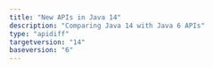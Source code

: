 ```yaml
---
title: "New APIs in Java 14"
description: "Comparing Java 14 with Java 6 APIs"
type: "apidiff"
targetversion: "14"
baseversion: "6"
---
```


